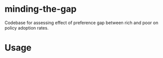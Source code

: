 # minding-the-gap
Codebase for assessing effect of preference gap between rich and poor on policy adoption rates.

# Usage

